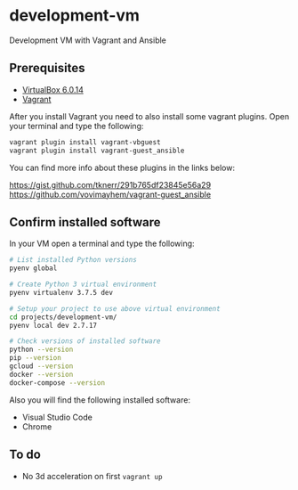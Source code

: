 # development-vm

Development VM with Vagrant and Ansible

## Prerequisites

- [VirtualBox 6.0.14](https://www.virtualbox.org/wiki/Download_Old_Builds_6_0)
- [Vagrant](https://www.vagrantup.com/downloads.html)

After you install Vagrant you need to also install some vagrant plugins. Open your terminal and type the following:

```bash
vagrant plugin install vagrant-vbguest
vagrant plugin install vagrant-guest_ansible
```

You can find more info about these plugins in the links below:

https://gist.github.com/tknerr/291b765df23845e56a29
https://github.com/vovimayhem/vagrant-guest_ansible

## Confirm installed software

In your VM open a terminal and type the following:

```bash
# List installed Python versions
pyenv global

# Create Python 3 virtual environment
pyenv virtualenv 3.7.5 dev

# Setup your project to use above virtual environment
cd projects/development-vm/
pyenv local dev 2.7.17

# Check versions of installed software
python --version
pip --version
gcloud --version
docker --version
docker-compose --version
```

Also you will find the following installed software:

- Visual Studio Code
- Chrome

## To do

- No 3d acceleration on first `vagrant up`
